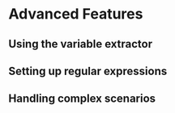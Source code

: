 # Advanced Features
## Using the variable extractor
## Setting up regular expressions
## Handling complex scenarios